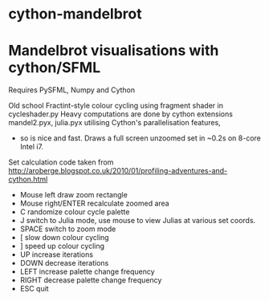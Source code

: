 # cython-mandelbrot

Mandelbrot visualisations with cython/SFML
==========================================

Requires PySFML, Numpy and Cython

Old school Fractint-style colour cycling using fragment shader in cycleshader.py
Heavy computations are done by cython extensions mandel2.pyx, julia.pyx utilising Cython's parallelisation features,
 - so is nice and fast. Draws a full screen unzoomed set in ~0.2s on 8-core Intel i7.

Set calculation code taken from http://aroberge.blogspot.co.uk/2010/01/profiling-adventures-and-cython.html

-  Mouse left        draw zoom rectangle
-  Mouse right/ENTER recalculate zoomed area
-  C                 randomize colour cycle palette
-  J                 switch to Julia mode, use mouse to view Julias at various set coords.
-  SPACE             switch to zoom mode
-  [                 slow down colour cycling
-  ]                 speed up colour cycling
-  UP                increase iterations
-  DOWN              decrease iterations
-  LEFT              increase palette change frequency
-  RIGHT             decrease palette change frequency
-  ESC               quit
